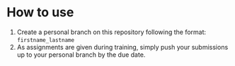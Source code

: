 # How to use

1. Create a personal branch on this repository following the format: `firstname_lastname`
2. As assignments are given during training, simply push your submissions up to your personal branch by the due date.